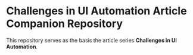 # Challenges in UI Automation Article Companion Repository
This repository serves as the basis the article series **Challenges in UI Automation**.
